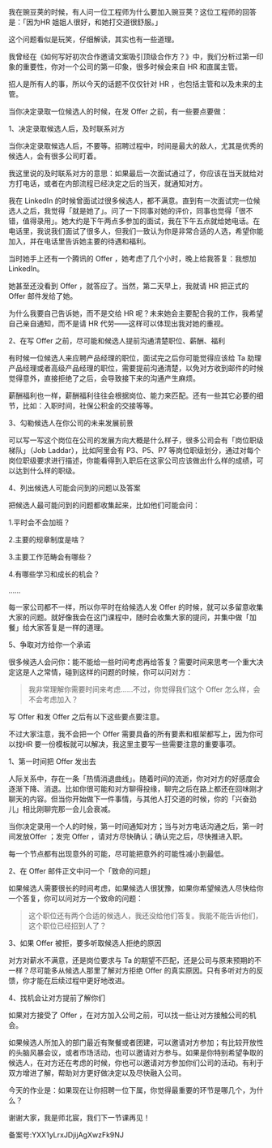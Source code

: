 我在豌豆荚的时候，有人问一位工程师为什么要加入豌豆荚？这位工程师的回答是：「因为HR 姐姐人很好，和她打交道很舒服。」

这个问题看似是玩笑，仔细解读，其实也有一些道理。

我曾经在《如何写好初次合作邀请文案吸引顶级合作方？》中，我们分析过第一印象的重要性，你对一个公司的第一印象，很多时候会来自 HR 和直属主管。

招人是所有人的事，所以今天的话题不仅仅针对 HR ，也包括主管和以及未来的主管。

当你决定录取一位候选人的时候，在发 Offer 之前，有一些要点要做：

1、决定录取候选人后，及时联系对方

当你决定录取候选人后，不要等。招聘过程中，时间是最大的敌人，尤其是优秀的候选人，会有很多公司盯着。

我这里说的及时联系对方的意思：如果最后一次面试通过了，你应该在当天就给对方打电话，或者在内部流程已经决定之后的当天，就通知对方。

我在 LinkedIn 的时候曾面试过很多候选人，都不满意。直到有一次面试完一位候选人之后，我觉得「就是她了」。问了一下同事对她的评价，同事也觉得「很不错，值得录用」。她大约是下午两点多参加的面试，我在下午五点就给她电话。在电话里，我说我们面试了很多人，但我们一致认为你是非常合适的人选，希望你能加入，并在电话里告诉她主要的待遇和福利。

当时她手上还有一个腾讯的 Offer ，她考虑了几个小时，晚上给我答复：我想加 LinkedIn。

她甚至还没看到 Offer ，就答应了。当然，第二天早上，我就请 HR 把正式的 Offer 邮件发给了她。

为什么我要自己告诉她，而不是交给 HR 呢？未来她会主要配合我的工作，我希望自己亲自通知，而不是请 HR 代劳——这样可以体现出我对她的重视。

2、在写 Offer 之前，尽可能和候选人提前沟通清楚职位、薪酬、福利

有时候一位候选人来应聘产品经理的职位，面试完之后你可能觉得应该给 Ta 助理产品经理或者高级产品经理的职位，需要提前沟通清楚，以免对方收到邮件的时候觉得意外，直接拒绝了之后，会导致接下来的沟通产生麻烦。

薪酬福利也一样，薪酬福利往往会根据岗位、能力来匹配。还有一些其它必要的细节，比如：入职时间，社保公积金的交接等等。

3、勾勒候选人在你公司的未来发展前景

可以写一写这个岗位在公司的发展方向大概是什么样子，很多公司会有「岗位职级梯队」（Job Laddar），比如阿里会有 P3、P5、P7 等岗位职级划分，通过对每个岗位职级要求进行描述，你能看得到入职后在这家公司应该做出什么样的成绩，可以达到什么样的职级。

4、列出候选人可能会问到的问题以及答案

把候选人最可能问到的问题都收集起来，比如他们可能会问：

1.平时会不会加班？

2.主要的规章制度是啥？

3.主要工作范畴会有哪些？

4.有哪些学习和成长的机会？

……

每一家公司都不一样，所以你平时在给候选人发 Offer 的时候，就可以多留意收集大家的问题。就好像我会在这门课程中，随时会收集大家的提问，并集中做「加餐」给大家答复是一样的道理。

5、争取对方给你一个承诺

很多候选人会问你：能不能给一些时间考虑再给答复？需要时间来思考一个重大决定这是人之常情，碰到这样的问题的时候，你可以问对方：

> 我非常理解你需要时间来考虑……不过，你觉得我们这个 Offer 怎么样，会不会考虑加入？

写 Offer 和发 Offer 之后有以下这些要点要注意。

不过大家注意，我不会把一个 Offer 需要具备的所有要素和框架都写上，因为你可以找HR 要一份模板就可以解决，我这里主要写一些需要注意的重要事项。

1、第一时间把 Offer 发出去

人际关系中，存在一条「热情消退曲线」。随着时间的流逝，你对对方的好感度会逐渐下降、消退。比如你很可能和对方聊得投缘，聊完之后在路上都还在回味刚才聊天的内容。但当你开始做下一件事情，与其他人打交道的时候，你的「兴奋劲儿」相比刚聊完那一会儿会衰减。

当你决定录用一个人的时候，第一时间通知对方；当与对方电话沟通之后，第一时间发放Offer ；发完 Offer ，请对方尽快确认；确认完之后，尽快推进入职。

每一个节点都有出现意外的可能，尽可能把意外的可能性减小到最低。

2、在 Offer 邮件正文中问一个「致命的问题」

如果候选人需要很长的时间考虑，如果候选人很犹豫，如果你希望候选人尽快给你一个答复，你可以问对方一个致命的问题：

> 这个职位还有两个合适的候选人，我还没给他们答复。我能不能告诉他们，这个职位已经招到人了？

3、如果 Offer 被拒，要多听取候选人拒绝的原因

对方对薪水不满意，还是岗位要求与 Ta 的期望不匹配，还是公司与原来预期的不一样？尽可能多从候选人那里了解对方拒绝 Offer 的真实原因。只有多听对方的反馈，你才能在后续过程中更好地改进。

4、找机会让对方提前了解你们

如果对方接受了 Offer ，在对方加入公司之前，可以找一些让对方接触公司的机会。

如果候选人所加入的部门最近有聚餐或者团建，可以邀请对方参加；有比较开放性的头脑风暴会议，或者市场活动，也可以邀请对方参与。如果是你特别希望争取的候选人，在对方还在考虑的时候，你也可以邀请对方参加你们公司的活动。有利于双方增进了解，帮助对方更好做决定以及尽快融入公司。

今天的作业是：如果现在让你招聘一位下属，你觉得最重要的环节是哪几个，为什么？

谢谢大家，我是师北宸，我们下一节课再见！

备案号:YXX1yLrxJDjijAgXwzFk9NJ